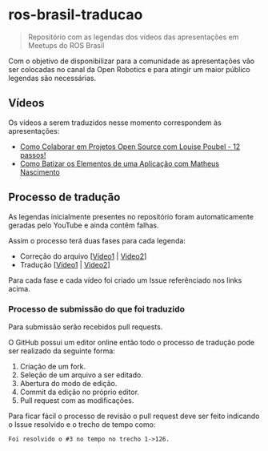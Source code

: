 # ros-brasil-traducao
> Repositório com as legendas dos vídeos das apresentações em Meetups do ROS Brasil

Com o objetivo de disponibilizar para a comunidade as apresentações vão ser colocadas no canal da Open Robotics e para atingir um maior público legendas são necessárias.

## Vídeos

Os vídeos a serem traduzidos nesse momento correspondem às apresentações:

- [Como Colaborar em Projetos Open Source com Louise Poubel - 12 passos!](https://www.youtube.com/watch?v=iZbB6cw9UJE&t=14s)
- [Como Batizar os Elementos de uma Aplicação com Matheus Nascimento](https://youtu.be/Oluk3Uojpmw)

## Processo de tradução

As legendas inicialmente presentes no repositório foram automaticamente geradas pelo YouTube e ainda contêm falhas.

Assim o processo terá duas fases para cada legenda:

- Correção do arquivo [[Vídeo1](https://github.com/luccosta/ros-brasil-traducao/issues/3) | [Video2](https://github.com/luccosta/ros-brasil-traducao/issues/1)]
- Tradução [[Vídeo1](https://github.com/luccosta/ros-brasil-traducao/issues/4) | [Video2](https://github.com/luccosta/ros-brasil-traducao/issues/2)]

Para cada fase e cada vídeo foi criado um Issue referênciado nos links acima.

### Processo de submissão do que foi traduzido

Para submissão serão recebidos pull requests.

O GitHub possui um editor online então todo o processo de tradução pode ser realizado da seguinte forma:

1. Criação de um fork.
2. Seleção de um arquivo a ser editado.
3. Abertura do modo de edição.
4. Commit da edição no próprio editor.
5. Pull request com as modificações.

Para ficar fácil o processo de revisão o pull request deve ser feito indicando o Issue resolvido e o trecho de tempo como:

```
Foi resolvido o #3 no tempo no trecho 1->126.
```
